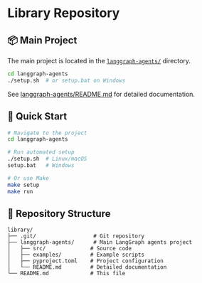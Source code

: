# Library Repository

## 📦 Main Project

The main project is located in the [`langgraph-agents/`](./langgraph-agents) directory.

```bash
cd langgraph-agents
./setup.sh  # or setup.bat on Windows
```

See [langgraph-agents/README.md](./langgraph-agents/README.md) for detailed documentation.

## 🚀 Quick Start

```bash
# Navigate to the project
cd langgraph-agents

# Run automated setup
./setup.sh  # Linux/macOS
setup.bat   # Windows

# Or use Make
make setup
make run
```

## 📁 Repository Structure

```
library/
├── .git/                  # Git repository
├── langgraph-agents/      # Main LangGraph agents project
│   ├── src/              # Source code
│   ├── examples/         # Example scripts
│   ├── pyproject.toml    # Project configuration
│   └── README.md         # Detailed documentation
└── README.md             # This file
```
